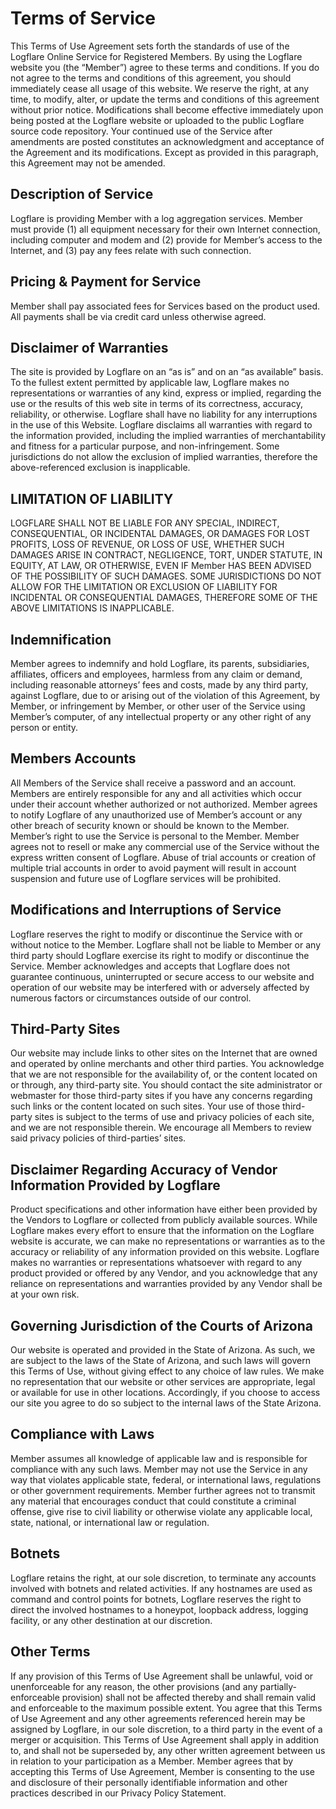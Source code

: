 # Terms of Service
This Terms of Use Agreement sets forth the standards of use of the Logflare Online Service for Registered Members. By using the Logflare website you (the “Member”) agree to these terms and conditions. If you do not agree to the terms and conditions of this agreement, you should immediately cease all usage of this website. We reserve the right, at any time, to modify, alter, or update the terms and conditions of this agreement without prior notice. Modifications shall become effective immediately upon being posted at the Logflare website or uploaded to the public Logflare source code repository. Your continued use of the Service after amendments are posted constitutes an acknowledgment and acceptance of the Agreement and its modifications. Except as provided in this paragraph, this Agreement may not be amended.

## Description of Service
Logflare is providing Member with a log aggregation services. Member must provide (1) all equipment necessary for their own Internet connection, including computer and modem and (2) provide for Member’s access to the Internet, and (3) pay any fees relate with such connection.

## Pricing & Payment for Service
Member shall pay associated fees for Services based on the product used. All payments shall be via credit card unless otherwise agreed.

## Disclaimer of Warranties
The site is provided by Logflare on an “as is” and on an “as available” basis. To the fullest extent permitted by applicable law, Logflare makes no representations or warranties of any kind, express or implied, regarding the use or the results of this web site in terms of its correctness, accuracy, reliability, or otherwise. Logflare shall have no liability for any interruptions in the use of this Website. Logflare disclaims all warranties with regard to the information provided, including the implied warranties of merchantability and fitness for a particular purpose, and non-infringement. Some jurisdictions do not allow the exclusion of implied warranties, therefore the above-referenced exclusion is inapplicable.

## LIMITATION OF LIABILITY
LOGFLARE SHALL NOT BE LIABLE FOR ANY SPECIAL, INDIRECT, CONSEQUENTIAL, OR INCIDENTAL DAMAGES, OR DAMAGES FOR LOST PROFITS, LOSS OF REVENUE, OR LOSS OF USE, WHETHER SUCH DAMAGES ARISE IN CONTRACT, NEGLIGENCE, TORT, UNDER STATUTE, IN EQUITY, AT LAW, OR OTHERWISE, EVEN IF Member HAS BEEN ADVISED OF THE POSSIBILITY OF SUCH DAMAGES. SOME JURISDICTIONS DO NOT ALLOW FOR THE LIMITATION OR EXCLUSION OF LIABILITY FOR INCIDENTAL OR CONSEQUENTIAL DAMAGES, THEREFORE SOME OF THE ABOVE LIMITATIONS IS INAPPLICABLE.

## Indemnification
Member agrees to indemnify and hold Logflare, its parents, subsidiaries, affiliates, officers and employees, harmless from any claim or demand, including reasonable attorneys’ fees and costs, made by any third party, against Logflare, due to or arising out of the violation of this Agreement, by Member, or infringement by Member, or other user of the Service using Member’s computer, of any intellectual property or any other right of any person or entity.

## Members Accounts
All Members of the Service shall receive a password and an account. Members are entirely responsible for any and all activities which occur under their account whether authorized or not authorized. Member agrees to notify Logflare of any unauthorized use of Member’s account or any other breach of security known or should be known to the Member. Member’s right to use the Service is personal to the Member. Member agrees not to resell or make any commercial use of the Service without the express written consent of Logflare. Abuse of trial accounts or creation of multiple trial accounts in order to avoid payment will result in account suspension and future use of Logflare services will be prohibited.

## Modifications and Interruptions of Service
Logflare reserves the right to modify or discontinue the Service with or without notice to the Member. Logflare shall not be liable to Member or any third party should Logflare exercise its right to modify or discontinue the Service. Member acknowledges and accepts that Logflare does not guarantee continuous, uninterrupted or secure access to our website and operation of our website may be interfered with or adversely affected by numerous factors or circumstances outside of our control.

## Third-Party Sites
Our website may include links to other sites on the Internet that are owned and operated by online merchants and other third parties. You acknowledge that we are not responsible for the availability of, or the content located on or through, any third-party site. You should contact the site administrator or webmaster for those third-party sites if you have any concerns regarding such links or the content located on such sites. Your use of those third-party sites is subject to the terms of use and privacy policies of each site, and we are not responsible therein. We encourage all Members to review said privacy policies of third-parties’ sites.

## Disclaimer Regarding Accuracy of Vendor Information Provided by Logflare
Product specifications and other information have either been provided by the Vendors to Logflare or collected from publicly available sources. While Logflare makes every effort to ensure that the information on the Logflare website is accurate, we can make no representations or warranties as to the accuracy or reliability of any information provided on this website. Logflare makes no warranties or representations whatsoever with regard to any product provided or offered by any Vendor, and you acknowledge that any reliance on representations and warranties provided by any Vendor shall be at your own risk.

## Governing Jurisdiction of the Courts of Arizona
Our website is operated and provided in the State of Arizona. As such, we are subject to the laws of the State of Arizona, and such laws will govern this Terms of Use, without giving effect to any choice of law rules. We make no representation that our website or other services are appropriate, legal or available for use in other locations. Accordingly, if you choose to access our site you agree to do so subject to the internal laws of the State Arizona.

## Compliance with Laws
Member assumes all knowledge of applicable law and is responsible for compliance with any such laws. Member may not use the Service in any way that violates applicable state, federal, or international laws, regulations or other government requirements. Member further agrees not to transmit any material that encourages conduct that could constitute a criminal offense, give rise to civil liability or otherwise violate any applicable local, state, national, or international law or regulation.

## Botnets
Logflare retains the right, at our sole discretion, to terminate any accounts involved with botnets and related activities. If any hostnames are used as command and control points for botnets, Logflare reserves the right to direct the involved hostnames to a honeypot, loopback address, logging facility, or any other destination at our discretion.

## Other Terms
If any provision of this Terms of Use Agreement shall be unlawful, void or unenforceable for any reason, the other provisions (and any partially-enforceable provision) shall not be affected thereby and shall remain valid and enforceable to the maximum possible extent. You agree that this Terms of Use Agreement and any other agreements referenced herein may be assigned by Logflare, in our sole discretion, to a third party in the event of a merger or acquisition. This Terms of Use Agreement shall apply in addition to, and shall not be superseded by, any other written agreement between us in relation to your participation as a Member. Member agrees that by accepting this Terms of Use Agreement, Member is consenting to the use and disclosure of their personally identifiable information and other practices described in our Privacy Policy Statement.
